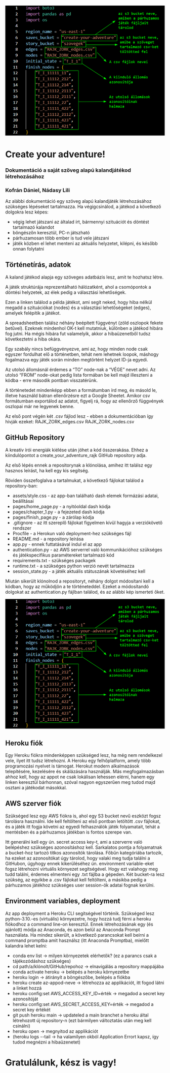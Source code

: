 ![alt text](https://github.com/lilibenedikta/create_your_adventure_rajk/blob/update_markdown/docu_image.png?raw=true)

# Create your adventure!
### Dokumentáció a saját szöveg alapú kalandjátékod létrehozásához
### Kofrán Dániel, Nádasy Lili 

Az alábbi dokumentáció egy szöveg alapú kalandjáték létrehozásához szükséges lépéseket tartalmazza. Ha végigcsinálod, a játékod a következő dolgokra lesz képes: 
- végig lehet játszani az általad írt, bármennyi szituációt és döntést tartalmazó kalandot
- böngészőn keresztül, PC-n játszható
- párhuzamosan több ember is tud vele játszani
- játék közben el lehet menteni az aktuális helyzetet, kilépni, és később onnan folytatni 


## Történetírás, adatok


A kaland játékod alapja egy szöveges adatbázis lesz, amit te hozhatsz létre.

A játék struktúrája reprezentálható hálózatként, ahol a csomópontok a döntési helyzetek, az élek pedig a választási lehetőségek.

Ezen a linken találod a példa játékot, ami segít neked, hogy hiba nélkül megadd a szituációkat (nodes) és a választási lehetőségeket (edges), amelyek felépítik a játékot.



A spreadsheetben találsz néhány beépített függvényt (zöld oszlopok fekete betűvel). Ezeknek mindenhol OK-t kell mutatniuk, különben a játékod hibára fog jutni. Ha mégis hibára fut valamelyik, akkor a hibaüzenetből tudsz következtetni a hiba okára.


Egy szabály nincs befüggvényezve, ami az, hogy minden node csak egyszer fordulhat elő a történetben, tehát nem lehetnek loopok, máshogy fogalmazva egy játék során minden megtörtént helyzet ID-ja egyedi.


Az utolsó állomásnál érdemes a “TO” node-nak a “VÉGE” nevet adni. Az utolsó “FROM” node-okat pedig lista formában be kell majd illeszteni a kódba - erre második pontban visszatérünk.


A történetedet mindenképp ebben a formátumban írd meg, és másold le, illetve használd bátran ellenőrzésre ezt a Google Sheetet. Amikor csv formátumban exportálod az adatot, figyelj rá, hogy az ellenőrző függvények oszlopai már ne legyenek benne. 


Az első pont végén két .csv fájlod lesz - ebben a dokumentációban így hívják ezeket: 
RAJK_ZORK_edges.csv
RAJK_ZORK_nodes.csv


## GitHub Repository


A kreatív írói energiák kiélése után jöhet a kód összerakása. Ehhez a kiindulópontot a create_your_adventure_rajk GitHub repository adja. 

Az első lépés ennek a repositorynak a klónolása, amihez itt találsz egy hasznos leírást, ha kell egy kis segítség.

Röviden összefoglalva a tartalmukat, a következő fájlokat találod a repository-ban: 

- assets/style.css - az app-ban található dash elemek formázási adatai, beállításai
- pages/home_page.py - a nyitóoldal dash kódja
- pages/chapter_1.py - a fejezeted dash kódja
- pages/finish_page.py - a zárólap kódja
- .gitignore - az itt szereplő fájlokat figyelmen kívül hagyja a verziókövető rendszer
- Procfile - a Herokun való deployment-hez szükséges fájl
- README.md - a repository leírása
- app.py - ennek futtatásával indul el az app
- authentication.py - az AWS serverrel való kommunikációhoz szükséges és játékspecifikus paramétereket tartalmazó kód
- requirements.txt - szükséges packagek
- runtime.txt - a szükséges python verzió nevét tartalmazza
- session_state.py - a játék aktuális státuszának követéséhez kell

Miután sikerült klónolnod a repositoryt, néhány dolgot módosítani kell a kódban, hogy az működjön a te történeteddel. Ezeket a módosítandó dolgokat az authentication.py fájlban találod, és az alábbi kép ismerteti őket.

![alt text](https://github.com/lilibenedikta/create_your_adventure_rajk/blob/update_markdown/docu_image.png?raw=true)

## Heroku fiók


Egy Heroku fiókra mindenképpen szükséged lesz, ha még nem rendelkezel vele, ilyet itt tudsz létrehozni. A Heroku egy felhőplatform, amely több programozási nyelvet is támogat. Herokut modern alkalmazások telepítésére, kezelésére és skálázására használják. 
Más megfogalmazásban ahhoz kell, hogy az appot ne csak lokálisan lehessen elérni, hanem egy linken keresztül bárhonnan, szóval nagyon egyszerűen meg tudod majd osztani a játékodat másokkal. 

## AWS szerver fiók

Szükséged lesz egy AWS fiókra is, ahol egy S3 bucket nevű eszközt fogsz tárolásra használni. Ide kell feltölteni az első pontban letöltött .csv fájlokat, és a játék itt fogja követni az egyedi felhasználók játék folyamatait, tehát a mentésben és a párhuzamos játékban is fontos szerepe van.

Itt generálni kell egy ún. secret access key-t, ami a szerverre való belépéshez szükséges azonosításhoz kell. Sarkalatos pontja a folyamatnak a bucket-hoz tartozó titkos azonosítók tárolása. Főbűn kategóriába tartozik, ha ezeket az azonosítókat úgy tárolod, hogy valaki meg tudja találni a GitHubon, úgyhogy ennek kikerüléséhez ún. environment variable-eket fogsz létrehozni virtuális környezet segítségével. Hogy ezt valahogy meg tudd találni, érdemes elmenteni egy .txt fájlba a gépeden. 
Két bucket-ra lesz szükség, az egyikbe a .csv fájlokat kell feltölteni, a másikba pedig a párhuzamos játékhoz szükséges user session-ök adatai fognak kerülni.


## Environment variables, deployment

Az app deployment a Heroku CLI segítségével történik. Szükséged lesz python-3.10.-es (virtuális) környezetre, hogy hozzá tudj férni a heroku fiókodhoz a command line-on keresztül. Ennek létrehozásának egy (és ajánlott) módja az Anaconda, és azon belül az Anaconda Prompt használata. 
Ha mindez sikerült, a következő parancsokat kell beírni a command promptba amit használsz (itt Anaconda Promptba), mielőtt kalandra lehet kelni:

- conda env list → milyen környezetek elérhetők? (ez a parancs csak a tájékozódáshoz szükséges)
- cd path/a/klónolt/GitHub/repohoz → elnavigálás a repository mappájába
- conda activate heroku → belépés a heroku környezetbe
- heroku login → átirányít a böngészőbe, belépés a fiókba
- heroku create az-appod-neve → létrehozza az applikációt, itt fogod látni a linket hozzá
- heroku config:set AWS_ACCESS_KEY_ID=érték → megadod a secret key azonosítóját
- heroku config:set AWS_SECRET_ACCESS_KEY=érték → megadod a secret key értékét
- git push heroku main → updateled a main branchet a heroku által létrehozott új repository-n (ezt bármilyen változtatás után meg kell csinálni)
- heroku open → megnyitod az applikációt
- (heroku logs --tail → ha valamilyen okból Application Errort kapsz, így tudod megnézni a hibaüzenetet)

# Gratulálunk, kész is vagy!

